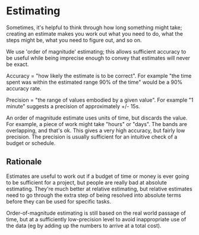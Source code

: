# Estimating

Sometimes, it's helpful to think through how long something might take; creating an estimate makes you work out what you need to do, what the steps might be, what you need to figure out, and so on.

We use 'order of magnitude' estimating; this allows sufficient accuracy to be useful while being imprecise enough to convey that estimates will never be exact.

Accuracy = "how likely the estimate is to be correct". For example "the time spent was within the estimated range 90% of the time" would be a 90% accuracy rate.

Precision = "the range of values embodied by a given value". For example "1 minute" suggests a precision of approximately +/- 15s.

An order of magnitude estimate uses units of time, but discards the value. For example, a piece of work might take "hours" or "days". The bands are overlapping, and that's ok. This gives a very high accuracy, but fairly low precision. The precision is usually sufficient for an intuitive check of a budget or schedule.

## Rationale

Estimates are useful to work out if a budget of time or money is ever going to be sufficient for a project, but people are really bad at absolute estimating. They're much better at relative estimating, but relative estimates need to go through the extra step of being resolved into absolute terms before they can be used for specific tasks.

Order-of-magnitude estimating is still based on the real world passage of time, but at a sufficiently low-precision level to avoid inappropriate use of the data \(eg by adding up the numbers to arrive at a total cost\).

